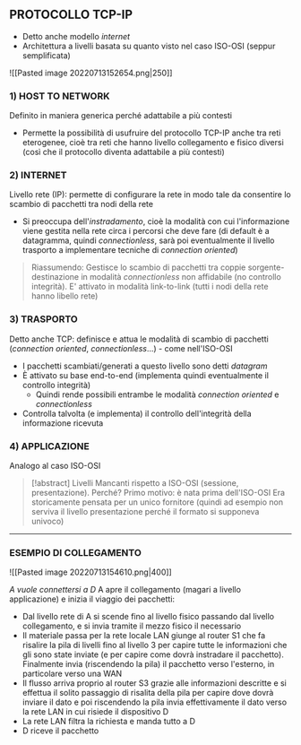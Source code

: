 ## PROTOCOLLO TCP-IP
- Detto anche modello $internet$
- Architettura a livelli basata su quanto visto nel caso $\text{ISO-OSI}$ (seppur semplificata)

![[Pasted image 20220713152654.png|250]]


### 1) HOST TO NETWORK
Definito in maniera generica perché adattabile a più contesti
- Permette la possibilità di usufruire del protocollo TCP-IP anche tra reti eterogenee, cioè tra reti che hanno livello collegamento e fisico diversi (così che il protocollo diventa adattabile a più contesti)

### 2) INTERNET
Livello rete (IP): permette di configurare la rete in modo tale da consentire lo scambio di pacchetti tra nodi della rete
- Si preoccupa dell'*instradamento*, cioè la modalità con cui l'informazione viene gestita nella rete circa i percorsi che deve fare (di default è a datagramma, quindi $connectionless$, sarà poi eventualmente il livello trasporto a implementare tecniche di $connection \ oriented$)
> Riassumendo: Gestisce lo scambio di pacchetti tra coppie sorgente-destinazione in modalità $connectionless$ non affidabile (no controllo integrità). E' attivato in modalità link-to-link (tutti i nodi della rete hanno libello rete)

### 3) TRASPORTO
Detto anche TCP: definisce e attua le modalità di scambio di pacchetti ($connection \ oriented$, $connectionless$...) - come nell'ISO-OSI
- I pacchetti scambiati/generati a questo livello sono detti $datagram$
- È attivato su base end-to-end (implementa quindi eventualmente il controllo integrità)
	- Quindi rende possibili entrambe le modalità $connection \ oriented$ e $connectionless$
- Controlla talvolta (e implementa) il controllo dell'integrità della informazione ricevuta

### 4) APPLICAZIONE
Analogo al caso ISO-OSI

> [!abstract] Livelli Mancanti rispetto a ISO-OSI (sessione, presentazione). Perché?
> Primo motivo: è nata prima dell'ISO-OSI
> Era storicamente pensata per un unico fornitore (quindi ad esempio non serviva il livello presentazione perché il formato si supponeva univoco)
> 

---
### ESEMPIO DI COLLEGAMENTO
![[Pasted image 20220713154610.png|400]]

*A vuole connettersi a D*
A apre il collegamento (magari a livello applicazione) e inizia il viaggio dei pacchetti:
- Dal livello rete di A si scende fino al livello fisico passando dal livello collegamento, e si invia tramite il mezzo fisico il necessario
- Il materiale passa per la rete locale LAN giunge al router $\text{S1}$ che fa risalire la pila di livelli fino al livello $3$ per capire tutte le informazioni che gli sono state inviate (e per capire come dovrà instradare il pacchetto). Finalmente invia (riscendendo la pila) il pacchetto verso l'esterno, in particolare verso una WAN
- Il flusso arriva proprio al router $\text{S3}$ grazie alle informazioni descritte e si effettua il solito passaggio di risalita della pila per capire dove dovrà inviare il dato e poi riscendendo la pila invia effettivamente il dato verso la rete LAN in cui risiede il dispositivo D
- La rete LAN filtra la richiesta e manda tutto a D
- D riceve il pacchetto

